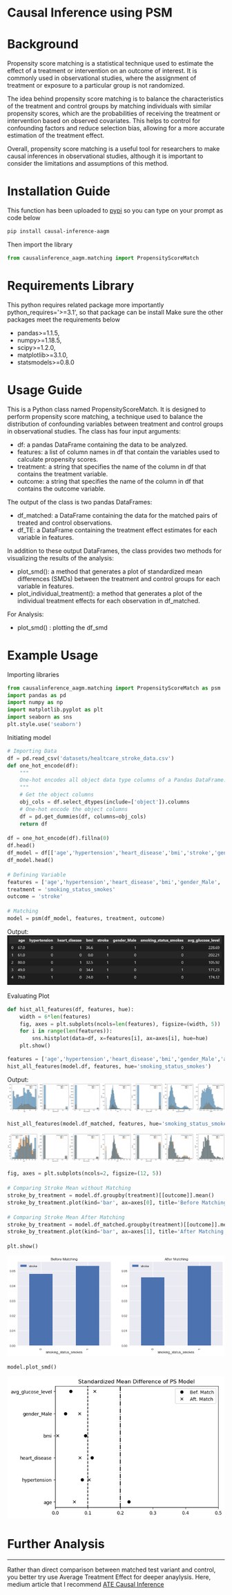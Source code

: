 # Causal Inference using PSM


# Background
Propensity score matching is a statistical technique used to estimate the effect of a treatment or intervention on an outcome of interest. It is commonly used in observational studies, where the assignment of treatment or exposure to a particular group is not randomized.

The idea behind propensity score matching is to balance the characteristics of the treatment and control groups by matching individuals with similar propensity scores, which are the probabilities of receiving the treatment or intervention based on observed covariates. This helps to control for confounding factors and reduce selection bias, allowing for a more accurate estimation of the treatment effect.

Overall, propensity score matching is a useful tool for researchers to make causal inferences in observational studies, although it is important to consider the limitations and assumptions of this method.

# Installation Guide
This function has been uploaded to [pypi](https://pypi.org/project/causal-inference-aagm/) so you can type on your prompt as code below
```bash
pip install causal-inference-aagm
```
Then import the library
```python
from causalinference_aagm.matching import PropensityScoreMatch
```

# Requirements Library
This python requires related package more importantly python_requires='>=3.1', so that package can be install Make sure the other packages meet the requirements below
- pandas>=1.1.5,
- numpy>=1.18.5,
- scipy>=1.2.0,
- matplotlib>=3.1.0,
- statsmodels>=0.8.0

# Usage Guide
This is a Python class named PropensityScoreMatch. It is designed to perform propensity score matching, a technique used to balance the distribution of confounding variables between treatment and control groups in observational studies. The class has four input arguments:

- df: a pandas DataFrame containing the data to be analyzed.
- features: a list of column names in df that contain the variables used to calculate propensity scores.
- treatment: a string that specifies the name of the column in df that contains the treatment variable.
- outcome: a string that specifies the name of the column in df that contains the outcome variable.

The output of the class is two pandas DataFrames:

- df_matched: a DataFrame containing the data for the matched pairs of treated and control observations.
- df_TE: a DataFrame containing the treatment effect estimates for each variable in features.

In addition to these output DataFrames, the class provides two methods for visualizing the results of the analysis:

- plot_smd(): a method that generates a plot of standardized mean differences (SMDs) between the treatment and control groups for each variable in features.
- plot_individual_treatment(): a method that generates a plot of the individual treatment effects for each observation in df_matched.

For Analysis:
- plot_smd() : plotting the df_smd

# Example Usage
Importing libraries
```python
from causalinference_aagm.matching import PropensityScoreMatch as psm
import pandas as pd
import numpy as np
import matplotlib.pyplot as plt
import seaborn as sns
plt.style.use('seaborn')
```
Initiating model
```python
# Importing Data
df = pd.read_csv('datasets/healtcare_stroke_data.csv')
def one_hot_encode(df):
    """
    One-hot encodes all object data type columns of a Pandas DataFrame.
    """
    # Get the object columns
    obj_cols = df.select_dtypes(include=['object']).columns
    # One-hot encode the object columns
    df = pd.get_dummies(df, columns=obj_cols)
    return df

df = one_hot_encode(df).fillna(0)
df.head()
df_model = df[['age','hypertension','heart_disease','bmi','stroke','gender_Male','smoking_status_smokes', 'avg_glucose_level']]
df_model.head()

# Defining Variable
features = ['age','hypertension','heart_disease','bmi','gender_Male', 'avg_glucose_level']
treatment = 'smoking_status_smokes'
outcome = 'stroke'

# Matching
model = psm(df_model, features, treatment, outcome)
```
Output:
![output1](output/df.png)

Evaluating Plot
```python
def hist_all_features(df, features, hue):
    width = 6*len(features)
    fig, axes = plt.subplots(ncols=len(features), figsize=(width, 5))
    for i in range(len(features)):
        sns.histplot(data=df, x=features[i], ax=axes[i], hue=hue)
    plt.show()
```
```python
features = ['age','hypertension','heart_disease','bmi','gender_Male','avg_glucose_level','proba']
hist_all_features(model.df, features, hue='smoking_status_smokes')
```
Output:
![output2](output/dist_1.png)

```python
hist_all_features(model.df_matched, features, hue='smoking_status_smokes')
```
![output3](output/dist_2.png)

```python
fig, axes = plt.subplots(ncols=2, figsize=(12, 5))

# Comparing Stroke Mean without Matching
stroke_by_treatment = model.df.groupby(treatment)[[outcome]].mean()
stroke_by_treatment.plot(kind='bar', ax=axes[0], title='Before Matching')

# Comparing Stroke Mean After Matching
stroke_by_treatment = model.df_matched.groupby(treatment)[[outcome]].mean()
stroke_by_treatment.plot(kind='bar', ax=axes[1], title='After Matching')
 
plt.show()
```

![output4](output/out_1.png)

```python
model.plot_smd()
```

![output5](output/smd_1.png)

# Further Analysis
---
Rather than direct comparison between matched test variant and control, you better try use Average Treatment Effect for deeper anaylysis. Here, medium article that I recommend
[ATE Causal Inference](https://medium.com/grabngoinfo/ate-vs-cate-vs-att-vs-atc-for-causal-inference-998a577f2f8c)
